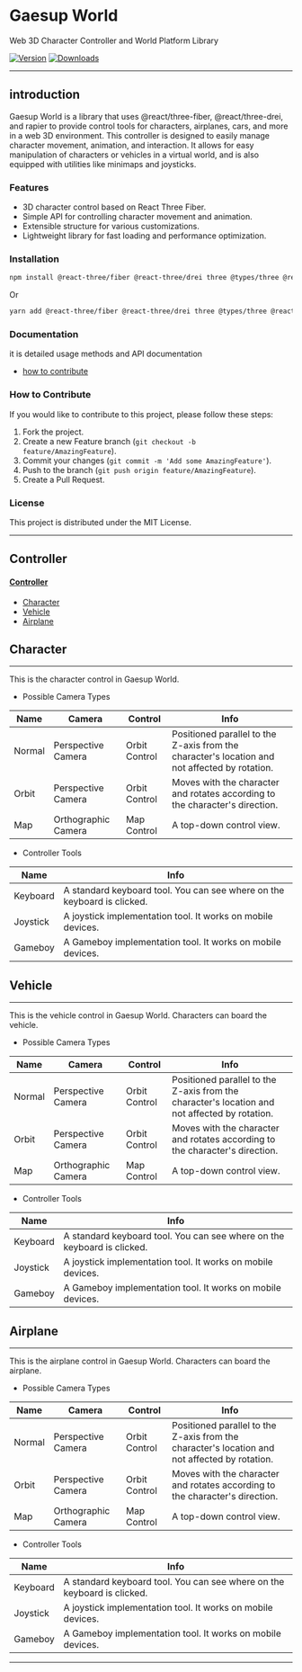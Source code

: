 # Gaesup World

Web 3D Character Controller and World Platform Library

[![Version](https://img.shields.io/npm/v/gaesup-world?style=flat&colorA=000000&colorB=000000)](https://www.npmjs.com/package/zustand)
[![Downloads](https://img.shields.io/npm/dt/gaesup-world.svg?style=flat&colorA=000000&colorB=000000)](https://www.npmjs.com/package/gaesup-world)

---

## introduction

Gaesup World is a library that uses @react/three-fiber, @react/three-drei, and rapier to provide control tools for characters, airplanes, cars, and more in a web 3D environment. This controller is designed to easily manage character movement, animation, and interaction. It allows for easy manipulation of characters or vehicles in a virtual world, and is also equipped with utilities like minimaps and joysticks.

### Features
- 3D character control based on React Three Fiber.
- Simple API for controlling character movement and animation.
- Extensible structure for various customizations.
- Lightweight library for fast loading and performance optimization.

### Installation
```bash
npm install @react-three/fiber @react-three/drei three @types/three @react-three/rapier gaesup-world
```
Or
```bash
yarn add @react-three/fiber @react-three/drei three @types/three @react-three/rapier gaesup-world
```

### Documentation
it is detailed usage methods and API documentation

* [how to contribute](#how-to-contribute)

### How to Contribute
If you would like to contribute to this project, please follow these steps:
  1. Fork the project.
  2. Create a new Feature branch (`git checkout -b feature/AmazingFeature`).
  3. Commit your changes (`git commit -m 'Add some AmazingFeature'`).
  4. Push to the branch (`git push origin feature/AmazingFeature`).
  5. Create a Pull Request.

### License
This project is distributed under the MIT License.

---

## Controller

#### [Controller](#controller)
* [Character](#character)
* [Vehicle](#vehicle)
* [Airplane](#airplane)

## Character
---

This is the character control in Gaesup World.

* Possible Camera Types

| Name  | Camera  | Control    | Info |
| -- | -- | -- | -- |
| Normal | Perspective Camera | Orbit Control | Positioned parallel to the Z-axis from the character's location and not affected by rotation. |
| Orbit | Perspective Camera | Orbit Control | Moves with the character and rotates according to the character's direction. |
| Map | Orthographic Camera | Map Control | A top-down control view. |

* Controller Tools

| Name  | Info |
| -- | -- |
| Keyboard | A standard keyboard tool. You can see where on the keyboard is clicked. |
| Joystick | A joystick implementation tool. It works on mobile devices. |
| Gameboy | A Gameboy implementation tool. It works on mobile devices. |

## Vehicle
---

This is the vehicle control in Gaesup World. Characters can board the vehicle.

* Possible Camera Types

| Name  | Camera  | Control    | Info |
| -- | -- | -- | -- |
| Normal | Perspective Camera | Orbit Control | Positioned parallel to the Z-axis from the character's location and not affected by rotation. |
| Orbit | Perspective Camera | Orbit Control | Moves with the character and rotates according to the character's direction. |
| Map | Orthographic Camera | Map Control | A top-down control view. |

* Controller Tools

| Name  | Info |
| -- | -- |
| Keyboard | A standard keyboard tool. You can see where on the keyboard is clicked. |
| Joystick | A joystick implementation tool. It works on mobile devices. |
| Gameboy | A Gameboy implementation tool. It works on mobile devices. |

## Airplane
---

This is the airplane control in Gaesup World. Characters can board the airplane.

* Possible Camera Types

| Name  | Camera  | Control    | Info |
| -- | -- | -- | -- |
| Normal | Perspective Camera | Orbit Control | Positioned parallel to the Z-axis from the character's location and not affected by rotation. |
| Orbit | Perspective Camera | Orbit Control | Moves with the character and rotates according to the character's direction. |
| Map | Orthographic Camera | Map Control | A top-down control view. |

* Controller Tools

| Name  | Info |
| -- | -- |
| Keyboard | A standard keyboard tool. You can see where on the keyboard is clicked. |
| Joystick | A joystick implementation tool. It works on mobile devices. |
| Gameboy | A Gameboy implementation tool. It works on mobile devices. |

---

